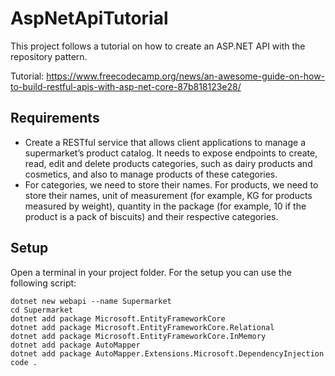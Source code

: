 # AspNetApiTutorial
 
This project follows a tutorial on how to create an ASP.NET API with the repository pattern.

Tutorial: https://www.freecodecamp.org/news/an-awesome-guide-on-how-to-build-restful-apis-with-asp-net-core-87b818123e28/

## Requirements

* Create a RESTful service that allows client applications to manage a supermarket’s product catalog. It needs to expose endpoints to create, read, edit and delete products categories, such as dairy products and cosmetics, and also to manage products of these categories.
* For categories, we need to store their names. For products, we need to store their names, unit of measurement (for example, KG for products measured by weight), quantity in the package (for example, 10 if the product is a pack of biscuits) and their respective categories.

## Setup

Open a terminal in your project folder.
For the setup you can use the following script:

```
dotnet new webapi --name Supermarket
cd Supermarket
dotnet add package Microsoft.EntityFrameworkCore
dotnet add package Microsoft.EntityFrameworkCore.Relational
dotnet add package Microsoft.EntityFrameworkCore.InMemory
dotnet add package AutoMapper
dotnet add package AutoMapper.Extensions.Microsoft.DependencyInjection
code .
```

